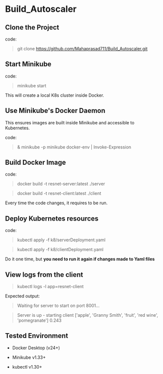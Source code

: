 # Build_Autoscaler

## Clone the Project
code:
>git clone https://github.com/Mahaprasad711/Build_Autoscaler.git

## Start Minikube
code:
>minikube start

This will create a local K8s cluster inside Docker.
## Use Minikube's Docker Daemon
This ensures images are built inside Minikube and accessible to Kubernetes.

code:
>& minikube -p minikube docker-env | Invoke-Expression

## Build Docker Image
code:
>docker build -t resnet-server:latest ./server

>docker build -t resnet-client:latest ./client

Every time the code changes, it requires to be run.

## Deploy Kubernetes resources
code:
>kubectl apply -f k8/serverDeployment.yaml

>kubectl apply -f k8/clientDeployment.yaml

Do it one time, but **you need to run it again if changes made to Yaml files**

## View logs from the client


>kubectl logs -l app=resnet-client

Expected output:

>Waiting for server to start on port 8001...

>Server is up - starting client
['apple', 'Granny Smith', 'fruit', 'red wine', 'pomegranate'] 0.243

## Tested Environment

- Docker Desktop (v24+)

- Minikube v1.33+

- kubectl v1.30+
